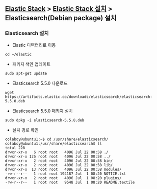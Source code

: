 ﻿## [Elastic Stack](https://github.com/colaboy2010hot/ElasticStack/blob/master/README.md) > [Elastic Stack 설치](https://github.com/colaboy2010hot/ElasticStack/blob/master/Install/README.md) > Elasticsearch(Debian package) 설치

### Elasticsearch 설치

 * Elastic 디렉터리로 이동
```
cd ~/elastic
```

* 패키지 색인 업데이트
```
sudo apt-get update
```

* Elasticsearch 5.5.0 다운로드
```
wget https://artifacts.elastic.co/downloads/elasticsearch/elasticsearch-5.5.0.deb
```

* Elasticsearch 5.5.0 패키지 설치
```
sudo dpkg -i elasticsearch-5.5.0.deb
```

* 설치 경로 확인
```
colaboy@ubuntu1:~$ cd /usr/share/elasticsearch/
colaboy@ubuntu1:/usr/share/elasticsearch$ ll
total 228
drwxr-xr-x   6 root root   4096 Jul 22 00:58 ./
drwxr-xr-x 126 root root   4096 Jul 22 00:58 ../
drwxr-xr-x   2 root root   4096 Jul 22 00:58 bin/
drwxr-xr-x   2 root root   4096 Jul 22 00:58 lib/
drwxr-xr-x  13 root root   4096 Jul 22 00:58 modules/
-rw-r--r--   1 root root 194187 Jul  1 08:20 NOTICE.txt
drwxr-xr-x   2 root root   4096 Jul  1 08:20 plugins/
-rw-r--r--   1 root root   9548 Jul  1 08:20 README.textile

```
